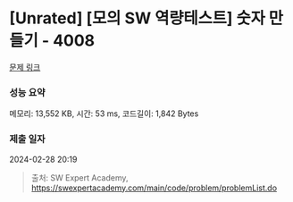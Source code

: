 # [Unrated] [모의 SW 역량테스트] 숫자 만들기 - 4008 

[문제 링크](https://swexpertacademy.com/main/code/problem/problemDetail.do?contestProbId=AWIeRZV6kBUDFAVH) 

### 성능 요약

메모리: 13,552 KB, 시간: 53 ms, 코드길이: 1,842 Bytes

### 제출 일자

2024-02-28 20:19



> 출처: SW Expert Academy, https://swexpertacademy.com/main/code/problem/problemList.do